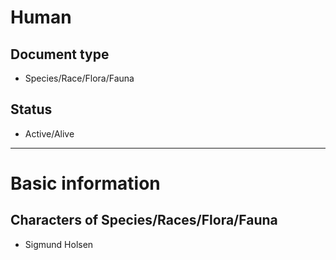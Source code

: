 # Human

## Document type

 - Species/Race/Flora/Fauna

## Status

 - Active/Alive

---

# Basic information

## Characters of Species/Races/Flora/Fauna

 - Sigmund Holsen
